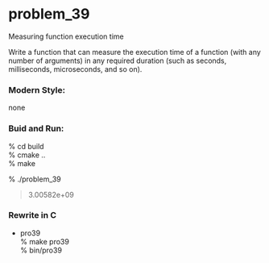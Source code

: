 problem_39
===============

Measuring function execution time 

Write a function that can measure the execution time of a function (with any number of arguments) in any required duration (such as seconds, milliseconds, microseconds, and so on).


### Modern Style:  
none

### Buid and Run:  
% cd build  
% cmake ..  
% make  

% ./problem_39  
> 3.00582e+09


### Rewrite in C
- pro39  
% make pro39  
% bin/pro39


